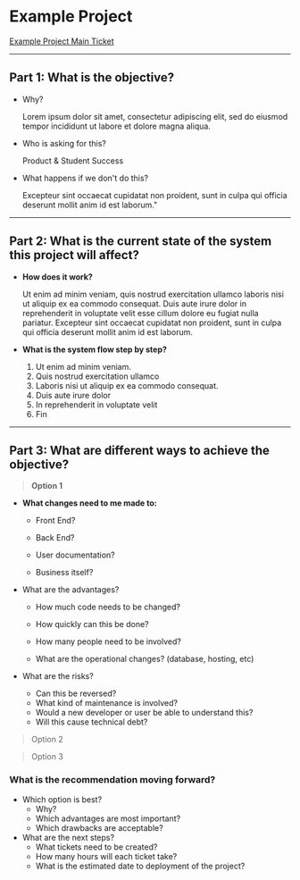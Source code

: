 # Example Project

[Example Project Main Ticket](https://github.com/ah-superstruct/engineering-projects/issues/1)

---

## Part 1: What is the objective?

- Why?

  Lorem ipsum dolor sit amet, consectetur adipiscing elit, sed do eiusmod tempor incididunt ut labore et dolore magna aliqua.

- Who is asking for this?

  Product & Student Success

- What happens if we don't do this?

  Excepteur sint occaecat cupidatat non proident, sunt in culpa qui officia deserunt mollit anim id est laborum."

---

## Part 2: What is the current state of the system this project will affect?

- **How does it work?**

  Ut enim ad minim veniam, quis nostrud exercitation ullamco laboris nisi ut aliquip ex ea commodo consequat. Duis aute irure dolor in reprehenderit in voluptate velit esse cillum dolore eu fugiat nulla pariatur. Excepteur sint occaecat cupidatat non proident, sunt in culpa qui officia deserunt mollit anim id est laborum.

- **What is the system flow step by step?**

  1. Ut enim ad minim veniam.
  2. Quis nostrud exercitation ullamco
  3. Laboris nisi ut aliquip ex ea commodo consequat.
  4. Duis aute irure dolor
  5. In reprehenderit in voluptate velit
  6. Fin

---

## Part 3: What are different ways to achieve the objective?

> **Option 1**

- **What changes need to me made to:**

  - Front End?

  - Back End?

  - User documentation?

  - Business itself?

- What are the advantages?

  - How much code needs to be changed?

  - How quickly can this be done?

  - How many people need to be involved?

  - What are the operational changes? (database, hosting, etc)

- What are the risks?
  - Can this be reversed?
  - What kind of maintenance is involved?
  - Would a new developer or user be able to understand this?
  - Will this cause technical debt?

> Option 2

> Option 3

### What is the recommendation moving forward?

- Which option is best?
  - Why?
  - Which advantages are most important?
  - Which drawbacks are acceptable?
- What are the next steps?
  - What tickets need to be created?
  - How many hours will each ticket take?
  - What is the estimated date to deployment of the project?
